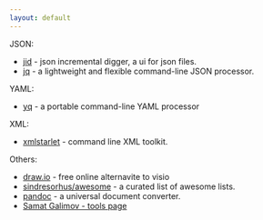 ```yaml
---
layout: default
---
```



JSON:

* [jid](https://github.com/simeji/jid) - json incremental digger, a ui for json files.
* [jq](https://stedolan.github.io/jq/) - a lightweight and flexible command-line JSON processor.

YAML:

* [yq](https://github.com/mikefarah/yq) - a portable command-line YAML processor

XML:

* [xmlstarlet](http://xmlstar.sourceforge.net/) - command line XML toolkit.

Others:

* [draw.io](https://www.draw.io/) - free online alternavite to visio
* [sindresorhus/awesome](https://github.com/sindresorhus/awesome) - a curated list of awesome lists.
* [pandoc](https://pandoc.org/) - a universal document converter.
* [Samat Galimov - tools page](https://samat.me/tools/)
